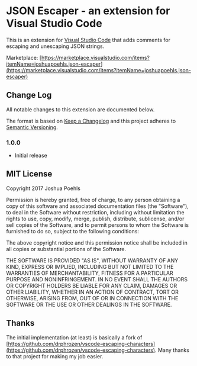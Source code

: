# JSON Escaper - an extension for Visual Studio Code

This is an extension for [Visual Studio Code] that adds comments for escaping and unescaping JSON strings.

Marketplace: [https://marketplace.visualstudio.com/items?itemName=joshuapoehls.json-escaper](https://marketplace.visualstudio.com/items?itemName=joshuapoehls.json-escaper)

## Change Log

All notable changes to this extension are documented below.

The format is based on [Keep a Changelog](http://keepachangelog.com/) and this project adheres to [Semantic Versioning](http://semver.org/).

### 1.0.0
- Initial release

## MIT License

Copyright 2017 Joshua Poehls

Permission is hereby granted, free of charge, to any person obtaining a copy of this software and associated documentation files (the "Software"), to deal in the Software without restriction, including without limitation the rights to use, copy, modify, merge, publish, distribute, sublicense, and/or sell copies of the Software, and to permit persons to whom the Software is furnished to do so, subject to the following conditions:

The above copyright notice and this permission notice shall be included in all copies or substantial portions of the Software.

THE SOFTWARE IS PROVIDED "AS IS", WITHOUT WARRANTY OF ANY KIND, EXPRESS OR IMPLIED, INCLUDING BUT NOT LIMITED TO THE WARRANTIES OF MERCHANTABILITY, FITNESS FOR A PARTICULAR PURPOSE AND NONINFRINGEMENT. IN NO EVENT SHALL THE AUTHORS OR COPYRIGHT HOLDERS BE LIABLE FOR ANY CLAIM, DAMAGES OR OTHER LIABILITY, WHETHER IN AN ACTION OF CONTRACT, TORT OR OTHERWISE, ARISING FROM, OUT OF OR IN CONNECTION WITH THE SOFTWARE OR THE USE OR OTHER DEALINGS IN THE SOFTWARE.

## Thanks

The initial implementation (at least) is basically a fork of [https://github.com/drphrozen/vscode-escaping-characters](https://github.com/drphrozen/vscode-escaping-characters). Many thanks to that project for making my job easier.

[Visual Studio Code]: https://code.visualstudio.com